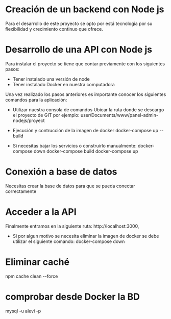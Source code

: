 # Creación de un backend con Node js
Para el desarrollo de este proyecto se opto por está tecnologia por su flexibilidad y crecimiento continuo que ofrece.

# Desarrollo de una API con Node js
Para instalar el proyecto se tiene que contar previamente con los siguientes pasos:


- Tener instalado una versión de node
- Tener instalado Docker en nuestra computadora

Una vez realizado los pasos anteriores es importante conocer los siguientes comandos para la aplicación:

- Utilizar nuestra consola de comandos
 Ubicar la ruta donde se descargo el proyecto de GIT por ejemplo:
 user/Documents/www/panel-admin-nodejs/proyect

- Ejecución y contrucción de la imagen de docker
 docker-compose up --build 


- Si necesitas bajar los servicios o construirlo manualmente:
 docker-compose down
docker-compose build
docker-compose up


# Conexión a base de datos
Necesitas crear la base de datos para que se pueda conectar correctamente

# Acceder a la API
 Finalmente entramos en la siguiente ruta:
 http://localhost:3000,


- Si por algun motivo se necesita eliminar la imagen de docker se debe utilizar el siguiente comando:
docker-compose down

# Eliminar caché
npm cache clean --force


# comprobar desde Docker la BD
mysql -u alevi -p